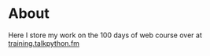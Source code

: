 # About
Here I store my work on the 100 days of web course over at [training.talkpython.fm](https://training.talkpython.fm)
